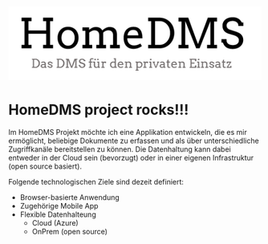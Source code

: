 ![HomeDMS Logo](/images/logo.png)
# HomeDMS project rocks!!!

Im HomeDMS Projekt möchte ich eine Applikation entwickeln, die es mir ermöglicht, beliebige Dokumente zu erfassen und als über unterschiedliche Zugriffkanäle bereitstellen zu können. Die Datenhaltung kann dabei entweder in der Cloud sein (bevorzugt) oder in einer eigenen Infrastruktur (open source basiert).

Folgende technologischen Ziele sind dezeit definiert:
* Browser-basierte Anwendung
* Zugehörige Mobile App
* Flexible Datenhalteung
  * Cloud (Azure)
  * OnPrem (open source)

